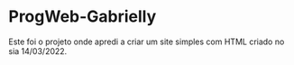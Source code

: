 # ProgWeb-Gabrielly
Este foi o projeto onde apredi a criar um site simples com HTML criado no sia 14/03/2022.
